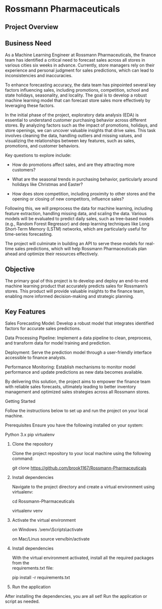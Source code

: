 # Rossmann Pharmaceuticals

## Project Overview


## Business Need

As a Machine Learning Engineer at Rossmann Pharmaceuticals, the finance team has identified a critical need to forecast sales across all stores in various cities six weeks in advance. Currently, store managers rely on their experience and personal judgment for sales predictions, which can lead to inconsistencies and inaccuracies.

To enhance forecasting accuracy, the data team has pinpointed several key factors influencing sales, including promotions, competition, school and state holidays, seasonality, and locality. The goal is to develop a robust machine learning model that can forecast store sales more effectively by leveraging these factors.

In the initial phase of the project, exploratory data analysis (EDA) is essential to understand customer purchasing behavior across different stores. By analyzing factors such as the impact of promotions, holidays, and store openings, we can uncover valuable insights that drive sales. This task involves cleaning the data, handling outliers and missing values, and visualizing the relationships between key features, such as sales, promotions, and customer behaviors.

Key questions to explore include:

- How do promotions affect sales, and are they attracting more customers?

- What are the seasonal trends in purchasing behavior, particularly around holidays like Christmas and Easter?

- How does store competition, including proximity to other stores and the opening or closing of new competitors, influence sales?

Following this, we will preprocess the data for machine learning, including feature extraction, handling missing data, and scaling the data. Various models will be evaluated to predict daily sales, such as tree-based models (e.g., Random Forest Regressor) and deep learning techniques like Long Short-Term Memory (LSTM) networks, which are particularly useful for time-series forecasting.

The project will culminate in building an API to serve these models for real-time sales predictions, which will help Rossmann Pharmaceuticals plan ahead and optimize their resources effectively.

## Objective

The primary goal of this project is to develop and deploy an end-to-end machine learning product that accurately predicts sales for Rossmann’s stores. This product will provide valuable insights to the finance team, enabling more informed decision-making and strategic planning.

## Key Features

Sales Forecasting Model: Develop a robust model that integrates identified factors for accurate sales predictions.


Data Processing Pipeline: Implement a data pipeline to clean, preprocess, and transform data for model training and prediction.


Deployment: Serve the prediction model through a user-friendly interface accessible to finance analysts.


Performance Monitoring: Establish mechanisms to monitor model performance and update predictions as new data becomes available.


By delivering this solution, the project aims to empower the finance team with reliable sales forecasts, ultimately leading to better inventory management and optimized sales strategies across all Rossmann stores.



Getting Started

Follow the instructions below to set up and run the project on your local machine.

Prerequisites Ensure you have the following installed on your system:

Python 3.x pip virtualenv

1. Clone the repository

    Clone the project repository to your local machine using the following command:

    git clone https://github.com/brook1167/Rossmann-Pharmaceuticals

2. Install dependencies

   Navigate to the project directory and create a virtual environment using virtualenv:

   cd Rossmann-Pharmaceuticals
   
   virtualenv venv


3. Activate the virtual environment
    
    on Windows
        .\venv\Scripts\activate
        
    on Mac/Linus
        source venv/bin/activate
        
4. Install dependencies

    With the virtual environment activated, install all the required packages from the         
    requirements.txt file:
    
    pip install -r requirements.txt


5. Run the application

After installing the dependencies, you are all set! Run the application or script as needed.
